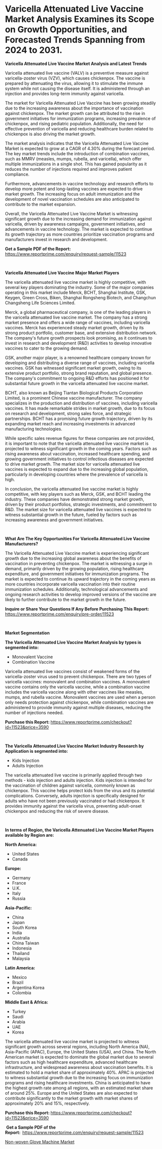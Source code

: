 <p><h1>Varicella Attenuated Live Vaccine Market Analysis Examines its Scope on Growth Opportunities, and Forecasted Trends Spanning from 2024 to 2031.</h1></p><p><strong>Varicella Attenuated Live Vaccine Market Analysis and Latest Trends</strong></p>
<p><p>Varicella attenuated live vaccine (VALV) is a preventive measure against varicella-zoster virus (VZV), which causes chickenpox. The vaccine is prepared by attenuating the virus, allowing it to stimulate the immune system while not causing the disease itself. It is administered through an injection and provides long-term immunity against varicella.</p><p>The market for Varicella Attenuated Live Vaccine has been growing steadily due to the increasing awareness about the importance of vaccination against chickenpox. The market growth can be attributed to the rise in government initiatives for immunization programs, increasing prevalence of chickenpox, and rising pediatric population. Additionally, the need for effective prevention of varicella and reducing healthcare burden related to chickenpox is also driving the market growth.</p><p>The market analysis indicates that the Varicella Attenuated Live Vaccine Market is expected to grow at a CAGR of 4.30% during the forecast period. The key market trends include the introduction of combination vaccines, such as MMRV (measles, mumps, rubella, and varicella), which offer multiple immunizations in a single shot. This has gained popularity as it reduces the number of injections required and improves patient compliance.</p><p>Furthermore, advancements in vaccine technology and research efforts to develop more potent and long-lasting vaccines are expected to drive market growth. The increasing focus on adult immunization and the development of novel vaccination schedules are also anticipated to contribute to the market expansion.</p><p>Overall, the Varicella Attenuated Live Vaccine Market is witnessing significant growth due to the increasing demand for immunization against varicella, driven by awareness campaigns, government initiatives, and advancements in vaccine technology. The market is expected to continue its growth trajectory as more countries prioritize vaccination programs and manufacturers invest in research and development.</p></p>
<p><strong>Get a Sample PDF of the Report:&nbsp;</strong> <a href="https://www.reportprime.com/enquiry/request-sample/11523">https://www.reportprime.com/enquiry/request-sample/11523</a></p>
<p>&nbsp;</p>
<p><strong>Varicella Attenuated Live Vaccine Major Market Players</strong></p>
<p><p>The varicella attenuated live vaccine market is highly competitive, with several key players dominating the industry. Some of the major companies operating in this market include Merck, BCHT, Shanghai Institute, GSK, Keygen, Green Cross, Biken, Shanghai Rongsheng Biotech, and Changchun Changsheng Life Sciences Limited.</p><p>Merck, a global pharmaceutical company, is one of the leading players in the varicella attenuated live vaccine market. The company has a strong market presence and offers a wide range of vaccines, including varicella vaccines. Merck has experienced steady market growth, driven by its strong product portfolio, customer base, and extensive distribution network. The company's future growth prospects look promising, as it continues to invest in research and development (R&D) activities to develop innovative vaccines to cater to the growing demand.</p><p>GSK, another major player, is a renowned healthcare company known for developing and distributing a diverse range of vaccines, including varicella vaccines. GSK has witnessed significant market growth, owing to its extensive product portfolio, strong brand reputation, and global presence. The company's commitment to ongoing R&D efforts has positioned it for substantial future growth in the varicella attenuated live vaccine market.</p><p>BCHT, also known as Beijing Tiantan Biological Products Corporation Limited, is a prominent Chinese vaccine manufacturer. The company specializes in the production and distribution of vaccines, including varicella vaccines. It has made remarkable strides in market growth, due to its focus on research and development, strong sales force, and strategic partnerships. BCHT has a promising future growth trajectory, driven by its expanding market reach and increasing investments in advanced manufacturing technologies.</p><p>While specific sales revenue figures for these companies are not provided, it is important to note that the varicella attenuated live vaccine market is projected to witness significant growth in the coming years. Factors such as rising awareness about vaccination, increased healthcare spending, and growing government initiatives to control infectious diseases are expected to drive market growth. The market size for varicella attenuated live vaccines is expected to expand due to the increasing global population, particularly in developing countries where the prevalence of varicella is high.</p><p>In conclusion, the varicella attenuated live vaccine market is highly competitive, with key players such as Merck, GSK, and BCHT leading the industry. These companies have demonstrated strong market growth, driven by their product portfolios, strategic investments, and commitment to R&D. The market size for varicella attenuated live vaccines is expected to witness substantial growth in the future, fueled by factors such as increasing awareness and government initiatives.</p></p>
<p>&nbsp;</p>
<p><strong>What Are The Key Opportunities For Varicella Attenuated Live Vaccine Manufacturers?</strong></p>
<p><p>The Varicella Attenuated Live Vaccine market is experiencing significant growth due to the increasing global awareness about the benefits of vaccination in preventing chickenpox. The market is witnessing a surge in demand, primarily driven by the growing population, rising healthcare expenditure, and government initiatives for immunization programs. The market is expected to continue its upward trajectory in the coming years as more countries incorporate varicella vaccination into their routine immunization schedules. Additionally, technological advancements and ongoing research activities to develop improved versions of the vaccine are likely to further contribute to the market growth in the future.</p></p>
<p><strong>Inquire or Share Your Questions If Any Before Purchasing This Report:</strong> <a href="https://www.reportprime.com/enquiry/pre-order/11523">https://www.reportprime.com/enquiry/pre-order/11523</a></p>
<p>&nbsp;</p>
<p><strong>Market Segmentation</strong></p>
<p><strong>The Varicella Attenuated Live Vaccine Market Analysis by types is segmented into:</strong></p>
<p><ul><li>Monovalent Vaccine</li><li>Combination Vaccine</li></ul></p>
<p><p>Varicella attenuated live vaccines consist of weakened forms of the varicella-zoster virus used to prevent chickenpox. There are two types of varicella vaccines: monovalent and combination vaccines. A monovalent vaccine contains only the varicella vaccine, while a combination vaccine includes the varicella vaccine along with other vaccines like measles, mumps, and rubella vaccine. Monovalent vaccines are used when a person only needs protection against chickenpox, while combination vaccines are administered to provide immunity against multiple diseases, reducing the number of injections needed.</p></p>
<p><strong>Purchase this Report:&nbsp;</strong><a href="https://www.reportprime.com/checkout?id=11523&price=3590">https://www.reportprime.com/checkout?id=11523&price=3590</a></p>
<p>&nbsp;</p>
<p><strong>The Varicella Attenuated Live Vaccine Market Industry Research by Application is segmented into:</strong></p>
<p><ul><li>Kids Injection</li><li>Adults Injection</li></ul></p>
<p><p>The varicella attenuated live vaccine is primarily applied through two methods - kids injection and adults injection. Kids injection is intended for the vaccination of children against varicella, commonly known as chickenpox. This vaccine helps protect kids from the virus and its potential complications. Conversely, adults injection is specifically designed for adults who have not been previously vaccinated or had chickenpox. It provides immunity against the varicella virus, preventing adult-onset chickenpox and reducing the risk of severe disease.</p></p>
<p>&nbsp;</p>
<p><strong>In terms of Region, the Varicella Attenuated Live Vaccine Market Players available by Region are:</strong></p>
<p>
    <p> <strong> North America: </strong>
        <ul>
            <li>United States</li>
            <li>Canada</li>
        </ul>
        </p> 
    <p> <strong> Europe: </strong>
        <ul>
            <li>Germany</li>
            <li>France</li>
            <li>U.K.</li>
            <li>Italy</li>
            <li>Russia</li>
        </ul>
        </p> 
    <p> <strong> Asia-Pacific: </strong>
        <ul>
            <li>China</li>
            <li>Japan</li>
            <li>South Korea</li>
            <li>India</li>
            <li>Australia</li>
            <li>China Taiwan</li>
            <li>Indonesia</li>
            <li>Thailand</li>
            <li>Malaysia</li>
        </ul>
        </p> 
    <p> <strong> Latin America: </strong>
        <ul>
            <li>Mexico</li>
            <li>Brazil</li>
            <li>Argentina Korea</li>
            <li>Colombia</li>
        </ul>
        </p> 
    <p> <strong> Middle East & Africa: </strong>
        <ul>
            <li>Turkey</li>
            <li>Saudi</li>
            <li>Arabia</li>
            <li>UAE</li>
            <li>Korea</li>
        </ul>
    </p>
    </p>
<p><p>The varicella attenuated live vaccine market is projected to witness significant growth across several regions, including North America (NA), Asia-Pacific (APAC), Europe, the United States (USA), and China. The North American market is expected to dominate the global market due to several factors such as high healthcare expenditure, advanced healthcare infrastructure, and widespread awareness about vaccination benefits. It is estimated to hold a market share of approximately 40%. APAC is projected to witness substantial growth due to the increasing focus on immunization programs and rising healthcare investments. China is anticipated to have the highest growth rate among all regions, with an estimated market share of around 25%. Europe and the United States are also expected to contribute significantly to the market growth with market shares of approximately 20% and 15%, respectively.</p></p>
<p><strong>Purchase this Report: </strong><a href="https://www.reportprime.com/checkout?id=11523&price=3590">https://www.reportprime.com/checkout?id=11523&price=3590</a></p>
<p>&nbsp;<strong>Get a Sample PDF of the Report:&nbsp;&nbsp;</strong><a href="https://www.reportprime.com/enquiry/request-sample/11523">https://www.reportprime.com/enquiry/request-sample/11523</a></p>
<p><strong></strong></p>
<p><p><a href="https://www.linkedin.com/pulse/decoding-non-woven-glove-machine-market-deep-dive-latest-trends-8sd0f?trackingId=YS8tCX1KSWKxjw9hb0Wa8g%3D%3D">Non-woven Glove Machine Market</a></p></p>